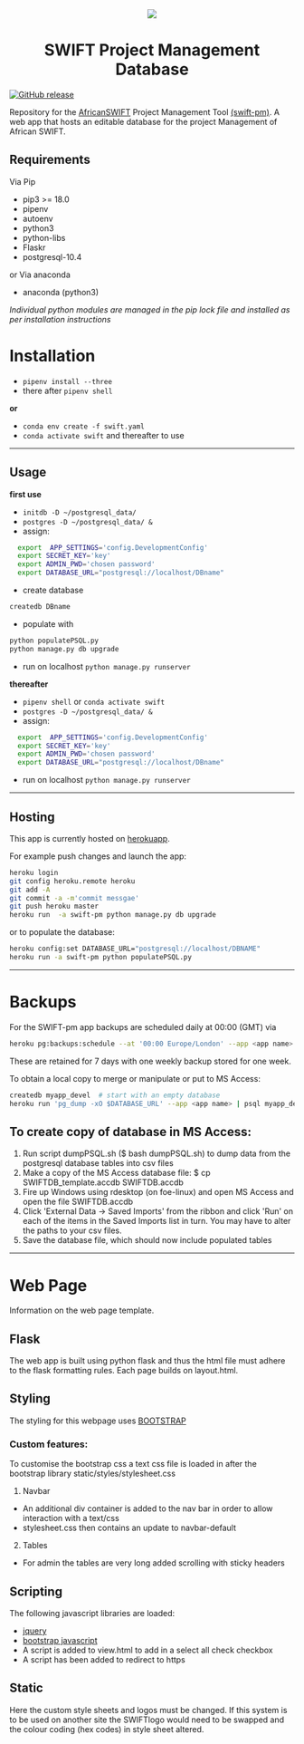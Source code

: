 <div align="center">
<a href="https://swift-pm.herokuapp.com/">
  <img src="https://github.com/cemac/SWIFTDB/blob/master/static/pageview.png"></a>
  <br>
</div>

 <h1> <center>SWIFT Project Management Database </center> </h1>

[![GitHub release](https://img.shields.io/badge/release-v.1.0-blue.svg)](https://github.com/cemac/SWIFTDB/releases/tag/1.0)

Repository for the [AfricanSWIFT](https://africanswift.org/) Project Management Tool [(swift-pm)](https://swift-pm.herokuapp.com/). A web app that hosts an editable
database for the project Management of African SWIFT.

## Requirements

Via Pip

-   pip3 >= 18.0
-   pipenv
-   autoenv
-   python3
-   python-libs
-   Flaskr
-   postgresql-10.4

or Via anaconda

-   anaconda (python3)

_Individual python modules are managed in the pip lock file and installed as per installation instructions_

# Installation

-   `pipenv install --three`
- there after `pipenv shell`

**or**

-   `conda env create -f swift.yaml`
-   `conda activate swift` and thereafter to use

<hr>

## Usage

**first use**

-   `initdb -D ~/postgresql_data/`
-   `postgres -D ~/postgresql_data/ &`
-   assign:

```bash
  export  APP_SETTINGS='config.DevelopmentConfig'
  export SECRET_KEY='key'
  export ADMIN_PWD='chosen password'
  export DATABASE_URL="postgresql://localhost/DBname"
```

-   create database

```bash
createdb DBname
```

-   populate with

```bash
python populatePSQL.py
python manage.py db upgrade
```

-   run on localhost `python manage.py runserver`

**thereafter**

-   `pipenv shell` or `conda activate swift`
-   `postgres -D ~/postgresql_data/ &`
-   assign:

```bash
  export  APP_SETTINGS='config.DevelopmentConfig'
  export SECRET_KEY='key'
  export ADMIN_PWD='chosen password'
  export DATABASE_URL="postgresql://localhost/DBname"
```

-   run on localhost `python manage.py runserver`

<hr>

## Hosting

This app is currently hosted on [herokuapp](https://www.heroku.com/).

For example push changes and launch the app:

```bash
heroku login
git config heroku.remote heroku
git add -A
git commit -a -m'commit messgae'
git push heroku master
heroku run  -a swift-pm python manage.py db upgrade
```

or to populate the database:

```bash
heroku config:set DATABASE_URL="postgresql://localhost/DBNAME"
heroku run -a swift-pm python populatePSQL.py
```

<hr>

# Backups

For the SWIFT-pm app backups are scheduled daily at 00:00 (GMT) via

```bash
heroku pg:backups:schedule --at '00:00 Europe/London' --app <app name>
```

These are retained for 7 days with one weekly backup stored for one week.

To obtain a local copy to merge or manipulate or put to MS Access:

```bash
createdb myapp_devel  # start with an empty database
heroku run 'pg_dump -xO $DATABASE_URL' --app <app name> | psql myapp_devel
```

## To create copy of database in MS Access:

1.  Run script dumpPSQL.sh ($ bash dumpPSQL.sh) to dump data from
    the postgresql database tables into csv files
2.  Make a copy of the MS Access database file:
    $ cp SWIFTDB_template.accdb SWIFTDB.accdb
3.  Fire up Windows using rdesktop (on foe-linux) and open MS Access
    and open the file SWIFTDB.accdb
4.  Click 'External Data -> Saved Imports' from the ribbon and click
    'Run' on each of the items in the Saved Imports list in turn.
    You may have to alter the paths to your csv files.
5.  Save the database file, which should now include populated tables

<hr>

# Web Page

Information on the web page template.

## Flask

The web app is built using python flask and thus the html file must adhere to the flask formatting rules. Each page builds on layout.html.

## Styling

The styling for this webpage uses [BOOTSTRAP](https://getbootstrap.com/docs/3.3/)

### Custom features:

To customise the bootstrap css a text css file is loaded in after the bootstrap library static/styles/stylesheet.css

1.  Navbar

-   An additional div container is added to the nav bar in order to allow interaction with a text/css
-   stylesheet.css then contains an update to navbar-default

2.  Tables

-   For admin the tables are very long added scrolling with sticky headers

## Scripting

The following javascript libraries are loaded:

-   [jquery](https://api.jquery.com/jquery.ajax/)
-   [bootstrap javascript](https://getbootstrap.com/docs/3.3/javascript/)
-   A script is added to view.html to add in a select all check checkbox
-   A script has been added to redirect to https

## Static

Here the custom style sheets and logos must be changed. If this system is to be used on another site the SWIFTlogo would need to be swapped and the colour coding (hex codes) in style sheet altered.
